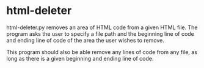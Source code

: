 # html-deleter
html-deleter.py removes an area of HTML code from a given HTML file. The program asks the user to specify a file path and the beginning line of code and ending line of code of the area the user wishes to remove.

This program should also be able remove any lines of code from any file, as long as there is a given beginning and ending line of code.
